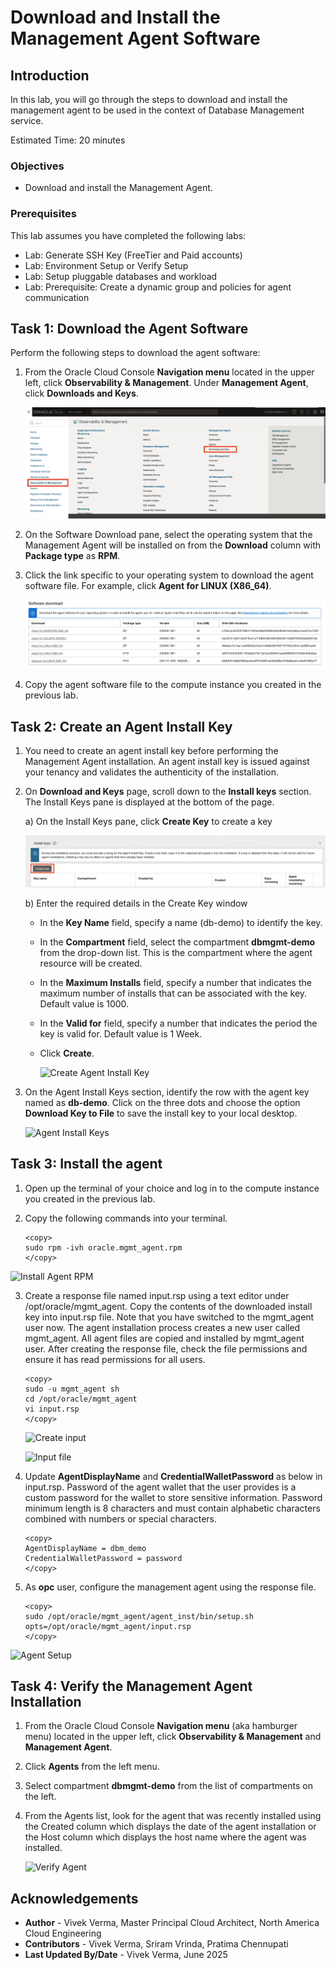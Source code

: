 # Download and Install the Management Agent Software

## Introduction

In this lab, you will go through the steps to download and install the management agent to be used in the context of Database Management service.

Estimated Time: 20 minutes

### Objectives

-   Download and install the Management Agent.

### Prerequisites

This lab assumes you have completed the following labs:
* Lab: Generate SSH Key (FreeTier and Paid accounts)
* Lab: Environment Setup or Verify Setup
* Lab: Setup pluggable databases and workload
* Lab: Prerequisite: Create a dynamic group and policies for agent communication

## Task 1: Download the Agent Software

Perform the following steps to download the agent software:

1.  From the Oracle Cloud Console **Navigation menu** located in the upper left, click **Observability & Management**. Under **Management Agent**, click **Downloads and Keys**.

    ![Downloads and Keys Page](./images/agentdownloadandkeys.png " ")

2.  On the Software Download pane, select the operating system that the Management Agent will be installed on from the **Download** column with **Package type** as **RPM**.

3.  Click the link specific to your operating system to download the agent software file. For example, click **Agent for LINUX (X86_64)**.

    ![Agent Software](./images/agentdownload.png " ")

4.  Copy the agent software file to the compute instance you created in the previous lab.

## Task 2: Create an Agent Install Key

1.  You need to create an agent install key before performing the Management Agent installation. An agent install key is issued against your tenancy and validates the authenticity of the installation.

2.  On **Download and Keys** page, scroll down to the **Install keys** section. The Install Keys pane is displayed at the bottom of the page.

    a) On the Install Keys pane, click **Create Key** to create a key

    ![Agent Install Pane](./images/install-keys.png " ")

    b) Enter the required details in the Create Key window

    -  In the **Key Name** field, specify a name (db-demo) to identify the key.
    -  In the **Compartment** field, select the compartment **dbmgmt-demo** from the drop-down list. This is the compartment where the agent resource will be created.
    -  In the **Maximum Installs** field, specify a number that indicates the maximum number of installs that can be associated with the key. Default value is 1000.
    -  In the **Valid for** field, specify a number that indicates the period the key is valid for. Default value is 1 Week.
    -  Click **Create**.

        ![Create Agent Install Key](./images/createkey.png " ")

3.  On the Agent Install Keys section, identify the row with the agent key named as **db-demo**. Click on the three dots and choose the option **Download Key to File** to save the install key to your local desktop.  

    ![Agent Install Keys](./images/agentinstallkeys.png " ")

## Task 3: Install the agent

1. Open up the terminal of your choice and log in to the compute instance you created in the previous lab.
2. Copy the following commands into your terminal.  

    ```
    <copy>
    sudo rpm -ivh oracle.mgmt_agent.rpm
    </copy>
    ```
![Install Agent RPM](./images/installagentrpm.png " ")

3. Create a response file named input.rsp using a text editor under /opt/oracle/mgmt\_agent. Copy the contents of the downloaded install key into input.rsp file. Note that you have switched to the mgmt\_agent user now. The agent installation process creates a new user called mgmt\_agent. All agent files are copied and installed by mgmt_agent user. After creating the response file, check the file permissions and ensure it has read permissions for all users.

    ```
    <copy>
    sudo -u mgmt_agent sh
    cd /opt/oracle/mgmt_agent    
    vi input.rsp
    </copy>
    ```

    ![Create input](./images/createinput.png " ")

    ![Input file](./images/inputfile.png " ")

4. Update **AgentDisplayName** and **CredentialWalletPassword** as below in input.rsp. Password of the agent wallet that the user provides is a custom password for the wallet to store sensitive information. Password minimum length is 8 characters and must contain alphabetic characters combined with numbers or special characters.

    ```
    <copy>
    AgentDisplayName = dbm_demo
    CredentialWalletPassword = password
    </copy>
    ```

5. As **opc** user, configure the management agent using the response file.

    ```
    <copy>
    sudo /opt/oracle/mgmt_agent/agent_inst/bin/setup.sh opts=/opt/oracle/mgmt_agent/input.rsp
    </copy>
    ```
![Agent Setup](./images/agentsetup.png " ")

## Task 4: Verify the Management Agent Installation

1. From the Oracle Cloud Console **Navigation menu** (aka hamburger menu) located in the upper left, click **Observability & Management** and **Management Agent**.
2. Click **Agents** from the left menu.
3. Select compartment **dbmgmt-demo** from the list of compartments on the left.
4. From the Agents list, look for the agent that was recently installed using the Created column which displays the date of the agent installation or the Host column which displays the host name where the agent was installed.

    ![Verify Agent](./images/verifyagent.png " ")

## Acknowledgements

- **Author** - Vivek Verma, Master Principal Cloud Architect, North America Cloud Engineering
- **Contributors** - Vivek Verma, Sriram Vrinda, Pratima Chennupati
- **Last Updated By/Date** - Vivek Verma, June 2025
